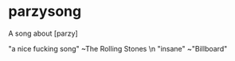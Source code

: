 # parzysong

A song about [parzy]







"a nice fucking song"
~The Rolling Stones \n
"insane"
~"Billboard"